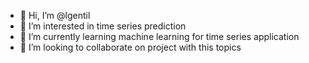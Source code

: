 - 👋 Hi, I’m @lgentil
- 👀 I’m interested in time series prediction
- 🌱 I’m currently learning machine learning for time series application
- 💞️ I’m looking to collaborate on project with this topics


<!---
lgentil/lgentil is a ✨ special ✨ repository because its `README.md` (this file) appears on your GitHub profile.
You can click the Preview link to take a look at your changes.
--->

